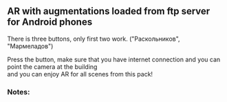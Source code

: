 
## AR with augmentations loaded from ftp server for Android phones  

There is three buttons, only first two work. ("Раскольников", "Мармеладов")   
 
Press the button, make sure that you have internet connection and you can point the camera at the building  
and you can enjoy AR for all scenes from this pack!  
  

### Notes:
